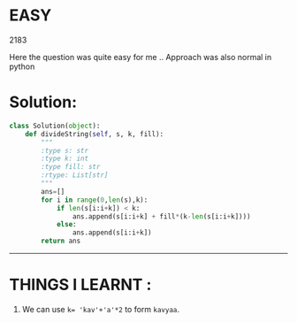 # EASY
2183

Here the question was quite easy for me ..
Approach was also normal in python 

# Solution:
```python
class Solution(object):
    def divideString(self, s, k, fill):
        """
        :type s: str
        :type k: int
        :type fill: str
        :rtype: List[str]
        """
        ans=[]
        for i in range(0,len(s),k):
            if len(s[i:i+k]) < k:
                ans.append(s[i:i+k] + fill*(k-len(s[i:i+k])))
            else:
                ans.append(s[i:i+k])
        return ans
```

---
# THINGS I LEARNT :
1. We can use `k= 'kav'+'a'*2` to form `kavyaa`.

